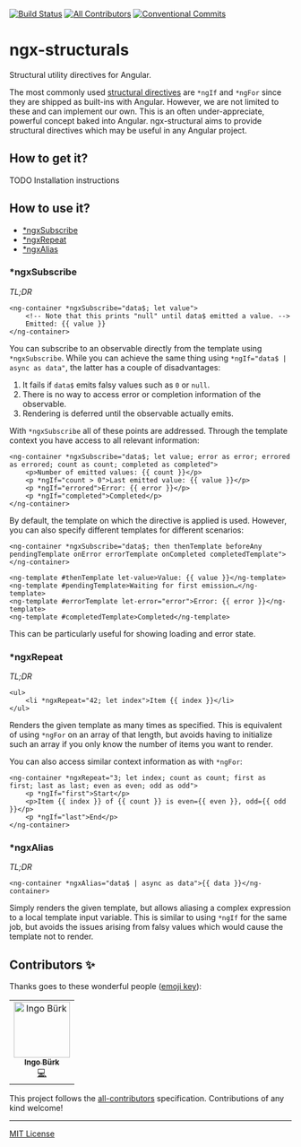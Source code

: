 [![Build Status](https://travis-ci.com/Airblader/ngx-structurals.svg?branch=master)](https://travis-ci.com/Airblader/ngx-structurals)
[![All Contributors](https://img.shields.io/badge/all_contributors-1-orange.svg?style=flat-square)](#contributors)
[![Conventional Commits](https://img.shields.io/badge/Conventional%20Commits-1.0.0-green.svg)](https://conventionalcommits.org)

# ngx-structurals

Structural utility directives for Angular.

The most commonly used [structural directives](https://angular.io/guide/structural-directives) are `*ngIf` and `*ngFor`
since they are shipped as built-ins with Angular. However, we are not limited to these and can implement our own. This
is an often under-appreciate, powerful concept baked into Angular. ngx-structural aims to provide structural directives
which may be useful in any Angular project.

## How to get it?

TODO Installation instructions

## How to use it?

<!--ts-->
   * [*ngxSubscribe](#ngxSubscribe)
   * [*ngxRepeat](#ngxRepeat)
   * [*ngxAlias](#ngxAlias)
<!--te-->

### *ngxSubscribe

*TL;DR*

```
<ng-container *ngxSubscribe="data$; let value">
    <!-- Note that this prints "null" until data$ emitted a value. -->
    Emitted: {{ value }}
</ng-container>
```

You can subscribe to an observable directly from the template using `*ngxSubscribe`. While you can achieve the same thing using `*ngIf="data$ | async as data"`,
the latter has a couple of disadvantages:
1. It fails if `data$` emits falsy values such as `0` or `null`.
2. There is no way to access error or completion information of the observable.
3. Rendering is deferred until the observable actually emits.

With `*ngxSubscribe` all of these points are addressed. Through the template context you have access to all relevant information:

```
<ng-container *ngxSubscribe="data$; let value; error as error; errored as errored; count as count; completed as completed">
    <p>Number of emitted values: {{ count }}</p>
    <p *ngIf="count > 0">Last emitted value: {{ value }}</p>
    <p *ngIf="errored">Error: {{ error }}</p>
    <p *ngIf="completed">Completed</p>
</ng-container>
```

By default, the template on which the directive is applied is used. However, you can also specify different templates for different scenarios:

```
<ng-container *ngxSubscribe="data$; then thenTemplate beforeAny pendingTemplate onError errorTemplate onCompleted completedTemplate">
</ng-container>

<ng-template #thenTemplate let-value>Value: {{ value }}</ng-template>
<ng-template #pendingTemplate>Waiting for first emission…</ng-template>
<ng-template #errorTemplate let-error="error">Error: {{ error }}</ng-template>
<ng-template #completedTemplate>Completed</ng-template>
```

This can be particularly useful for showing loading and error state.

### *ngxRepeat

*TL;DR*

```
<ul>
    <li *ngxRepeat="42; let index">Item {{ index }}</li>
</ul>
```

Renders the given template as many times as specified. This is equivalent of using `*ngFor` on an array of that length, but avoids having to initialize such
an array if you only know the number of items you want to render.

You can also access similar context information as with `*ngFor`:

```
<ng-container *ngxRepeat="3; let index; count as count; first as first; last as last; even as even; odd as odd">
    <p *ngIf="first">Start</p>
    <p>Item {{ index }} of {{ count }} is even={{ even }}, odd={{ odd }}</p>
    <p *ngIf="last">End</p>
</ng-container>
```

### *ngxAlias

*TL;DR*

```
<ng-container *ngxAlias="data$ | async as data">{{ data }}</ng-container>
```

Simply renders the given template, but allows aliasing a complex expression to a local template input variable. This is similar to using `*ngIf` for the same job,
but avoids the issues arising from falsy values which would cause the template not to render.

## Contributors ✨

Thanks goes to these wonderful people ([emoji key](https://allcontributors.org/docs/en/emoji-key)):

<!-- ALL-CONTRIBUTORS-LIST:START - Do not remove or modify this section -->
<!-- prettier-ignore -->
<table>
  <tr>
    <td align="center"><a href="https://github.com/Airblader"><img src="https://avatars3.githubusercontent.com/u/2392216?v=4" width="100px;" alt="Ingo Bürk"/><br /><sub><b>Ingo Bürk</b></sub></a><br /><a href="https://github.com/Airblader/ngx-structurals/commits?author=Airblader" title="Code">💻</a></td>
  </tr>
</table>

<!-- ALL-CONTRIBUTORS-LIST:END -->

This project follows the [all-contributors](https://github.com/all-contributors/all-contributors) specification. Contributions of any kind welcome!

---

[MIT License][license]

[license]: https://www.github.com/Airblader/ngx-structurals/blob/master/LICENSE
